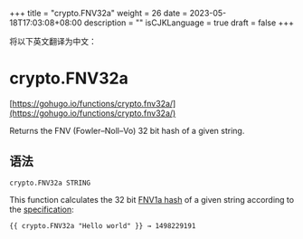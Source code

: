 +++
title = "crypto.FNV32a"
weight = 26
date = 2023-05-18T17:03:08+08:00
description = ""
isCJKLanguage = true
draft = false
+++

将以下英文翻译为中文：
# crypto.FNV32a

[https://gohugo.io/functions/crypto.fnv32a/](https://gohugo.io/functions/crypto.fnv32a/)

Returns the FNV (Fowler–Noll–Vo) 32 bit hash of a given string.

## 语法

```
crypto.FNV32a STRING
```

This function calculates the 32 bit [FNV1a hash](https://en.wikipedia.org/wiki/Fowler–Noll–Vo_hash_function#FNV-1a_hash) of a given string according to the [specification](https://datatracker.ietf.org/doc/html/draft-eastlake-fnv-12):

```
{{ crypto.FNV32a "Hello world" }} → 1498229191
```
